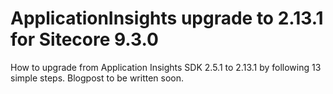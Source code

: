 # ApplicationInsights upgrade to 2.13.1 for Sitecore 9.3.0
How to upgrade from Application Insights SDK 2.5.1 to 2.13.1 by following 13 simple steps.
Blogpost to be written soon.
